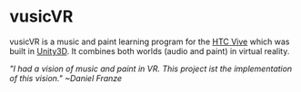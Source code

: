 # vusicVR
vusicVR is a music and paint learning program for the [HTC Vive](https://www.vive.com/de/) which was built in [Unity3D](https://unity3d.com/de). It combines both worlds (audio and paint) in virtual reality.


*"I had a vision of music and paint in VR. This project ist the implementation of this vision." ~Daniel Franze*
